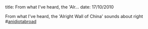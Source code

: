 title: From what I've heard, the 'Alr...
date: 17/10/2010

From what I've heard, the 'Alright Wall of China' sounds about right #<a href="http://search.twitter.com/search?q=%23anidiotabroad" class="aktt_hashtag">anidiotabroad</a>
